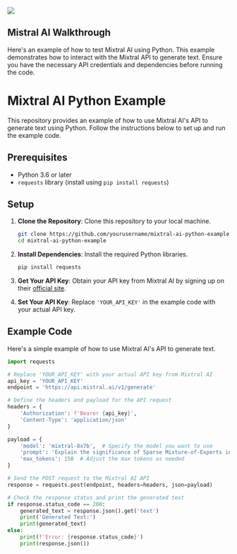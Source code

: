 ![](https://mistral.ai/images/news/announcing-mistral.png)
## Mistral AI Walkthrough
Here's an example of how to test Mixtral AI using Python. This example demonstrates how to interact with the Mixtral API to generate text. Ensure you have the necessary API credentials and dependencies before running the code.

# Mixtral AI Python Example 

This repository provides an example of how to use Mixtral AI's API to generate text using Python. Follow the instructions below to set up and run the example code.

## Prerequisites

- Python 3.6 or later
- `requests` library (install using `pip install requests`)

## Setup

1. **Clone the Repository**: Clone this repository to your local machine.

    ```bash
    git clone https://github.com/yourusername/mixtral-ai-python-example.git
    cd mixtral-ai-python-example
    ```

2. **Install Dependencies**: Install the required Python libraries.

    ```bash
    pip install requests
    ```

3. **Get Your API Key**: Obtain your API key from Mixtral AI by signing up on their [official site](https://mistral.ai/).

4. **Set Your API Key**: Replace `'YOUR_API_KEY'` in the example code with your actual API key.

## Example Code

Here's a simple example of how to use Mixtral AI's API to generate text.

```python
import requests

# Replace 'YOUR_API_KEY' with your actual API key from Mixtral AI
api_key = 'YOUR_API_KEY'
endpoint = 'https://api.mistral.ai/v1/generate'

# Define the headers and payload for the API request
headers = {
    'Authorization': f'Bearer {api_key}',
    'Content-Type': 'application/json'
}

payload = {
    'model': 'mixtral-8x7b',  # Specify the model you want to use
    'prompt': 'Explain the significance of Sparse Mixture-of-Experts in AI.',
    'max_tokens': 150  # Adjust the max tokens as needed
}

# Send the POST request to the Mixtral AI API
response = requests.post(endpoint, headers=headers, json=payload)

# Check the response status and print the generated text
if response.status_code == 200:
    generated_text = response.json().get('text')
    print('Generated Text:')
    print(generated_text)
else:
    print(f'Error: {response.status_code}')
    print(response.json())

